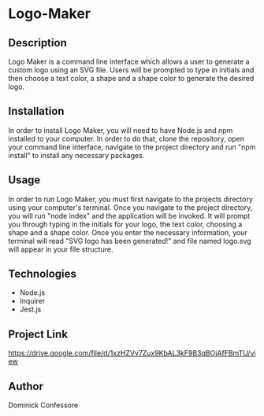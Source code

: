# Logo-Maker

## Description
Logo Maker is a command line interface which allows a user to generate a custom logo using an SVG file. Users will be prompted to type in initials and then choose a text color, a shape and a shape color to generate the desired logo.

## Installation

In order to install Logo Maker, you will need to have Node.js and npm installed to your computer. In order to do that, clone the repository, open your command line interface, navigate to the project directory and run "npm install" to install any necessary packages.


## Usage
In order to run Logo Maker, you must first navigate to the projects directory using your computer's terminal. Once you navigate to the project directory, you will run "node index" and the application will be invoked. It will prompt you through typing in the initials for your logo, the text color, choosing a shape and a shape color. Once you enter the necessary information, your terminal will read "SVG logo has been generated!" and file named logo.svg will appear in your file structure.

## Technologies
- Node.js
- Inquirer
- Jest.js

## Project Link

https://drive.google.com/file/d/1xzHZVv7Zux9KbAL3kF9B3qBOjAfFBmTU/view

## Author
Dominick Confessore